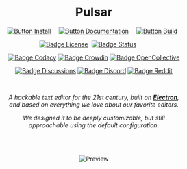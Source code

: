 
<div align = center>

<!-- ![Banner] -->
<br>
<br>

# Pulsar

[![Button Install]][Install]   
[![Button Documentation]][Documentation]   
[![Button Build]][Build] 

[![Badge License]][License] 
[![Badge Status]][Status]      

[![Badge Codacy]][Codacy]
[![Badge Crowdin]][Crowdin]
[![Badge OpenCollective]][OpenCollective]

[![Badge Discussions]][Discussions]
[![Badge Discord]][Discord]
[![Badge Reddit]][Reddit]

<br>

*A hackable text editor for the 21st century, built on **[Electron]**,* <br>
*and based on everything we love about our favorite editors.*

*We designed it to be deeply customizable, but still* <br>
*approachable using the default configuration.*

<br>
<br>

![Preview]

</div>

<!---------------------------{ Links }--------------------------->

[Electron]: https://github.com/electron/electron
[Discord]: https://discord.gg/7aEbB9dGRT 'Join the Pulsar Discord today!'
[Status]: https://cirrus-ci.com/github/pulsar-edit/pulsar/master
[Codacy]: https://app.codacy.com/gh/pulsar-edit/pulsar
[Crowdin]: https://crowdin.pulsar-edit.dev
[Reddit]: https://www.reddit.com/r/pulsaredit/
[OpenCollective]: https://opencollective.com/pulsar-edit
[Discussions]: https://github.com/orgs/pulsar-edit/discussions
[#]: #

<!---------------------------{ Documents }--------------------------->

[Documentation]: https://pulsar-edit.dev/docs/ 'Information how to use & work with Pulsar.'
[Install]: https://pulsar-edit.dev/docs/launch-manual/sections/getting-started/#installing-pulsar 'How to install Pulsar on your system.'
[License]: LICENSE.md
[Build]: https://pulsar-edit.dev/docs/launch-manual/sections/core-hacking/#building-pulsar 'Instructions on how to build Pulsar by yourself.'


<!---------------------------{ Images }--------------------------->

[Preview]: https://user-images.githubusercontent.com/378023/49132478-f4b77680-f31f-11e8-9e10-e8454d8d9b7e.png 'Preview of the editor.'
[Banner]: https://user-images.githubusercontent.com/378023/49132477-f4b77680-f31f-11e8-8357-ac6491761c6c.png


<!---------------------------{ Badges }--------------------------->

[Badge Retired]: https://img.shields.io/badge/Retired-bb3c1f.svg?style=for-the-badge&labelColor=323232&label=Upstream%20Status
[Badge Discord]: https://img.shields.io/badge/Discord-6399c4.svg?style=for-the-badge&labelColor=323232&logoColor=white&logo=Discord
[Badge License]: https://img.shields.io/badge/License-MIT-e5ab42.svg?style=for-the-badge&labelColor=323232
[Badge Status]: https://img.shields.io/cirrus/github/pulsar-edit/pulsar?style=for-the-badge&labelColor=323232&label=Build%20Status
[Badge Codacy]: https://app.codacy.com/project/badge/Grade/24873ecb93dc4c1d865202ce5b24efc1
[Badge Crowdin]: https://badges.crowdin.net/pulsar-edit/localized.svg
[Badge Reddit]: https://img.shields.io/reddit/subreddit-subscribers/pulsaredit?style=for-the-badge
[Badge OpenCollective]: https://opencollective.com/pulsar-edit/tiers/badge.svg
[Badge Discussions]: https://img.shields.io/github/discussions/pulsar-edit/.github?style=for-the-badge

<!--------------------------{ Buttons }--------------------------->

[Button Documentation]: https://img.shields.io/badge/Documentation-6399c4?style=for-the-badge&logoColor=white&logo=GitBook
[Button Install]: https://img.shields.io/badge/Install-78af9f?style=for-the-badge&logoColor=white&logo=DocuSign
[Button Build]: https://img.shields.io/badge/Building-e5ab42?style=for-the-badge&logoColor=white&logo=GNUBash
